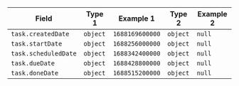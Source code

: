 <!-- placeholder to force blank line before included text -->

| Field | Type 1 | Example 1 | Type 2 | Example 2 |
| ----- | ----- | ----- | ----- | ----- |
| `task.createdDate` | `object` | `1688169600000` | `object` | `null` |
| `task.startDate` | `object` | `1688256000000` | `object` | `null` |
| `task.scheduledDate` | `object` | `1688342400000` | `object` | `null` |
| `task.dueDate` | `object` | `1688428800000` | `object` | `null` |
| `task.doneDate` | `object` | `1688515200000` | `object` | `null` |


<!-- placeholder to force blank line after included text -->
